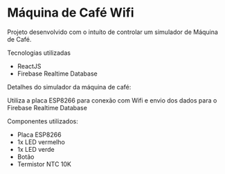 # Máquina de Café Wifi

Projeto desenvolvido com o intuíto de controlar um simulador de Máquina de Café.

Tecnologias utilizadas

- ReactJS
- Firebase Realtime Database

Detalhes do simulador da máquina de café:

Utiliza a placa ESP8266 para conexão com Wifi e envio dos dados para o Firebase Realtime Database

Componentes utilizados:

- Placa ESP8266
- 1x LED vermelho
- 1x LED verde
- Botão
- Termistor NTC 10K
